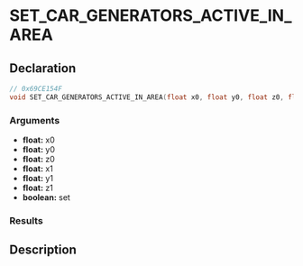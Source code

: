 # SET_CAR_GENERATORS_ACTIVE_IN_AREA

## Declaration
```cpp
// 0x69CE154F
void SET_CAR_GENERATORS_ACTIVE_IN_AREA(float x0, float y0, float z0, float x1, float y1, float z1, boolean set);
```

### Arguments
- **float:** x0
- **float:** y0
- **float:** z0
- **float:** x1
- **float:** y1
- **float:** z1
- **boolean:** set

### Results

## Description
